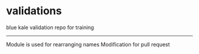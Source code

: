 # validations
blue kale validation repo for training

--------
Module is used for rearranging names 
Modification for pull request 
